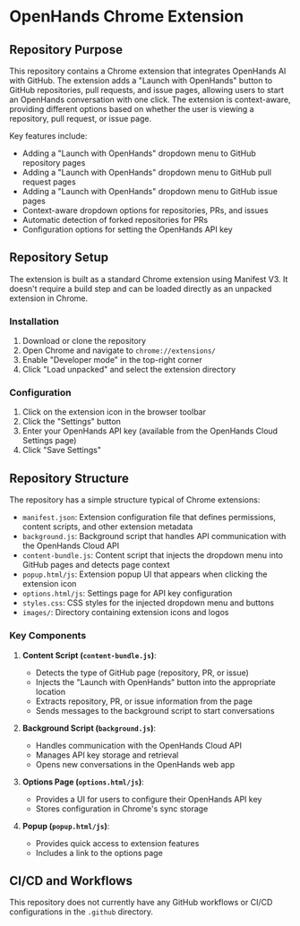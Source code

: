 # OpenHands Chrome Extension

## Repository Purpose

This repository contains a Chrome extension that integrates OpenHands AI with GitHub. The extension adds a "Launch with OpenHands" button to GitHub repositories, pull requests, and issue pages, allowing users to start an OpenHands conversation with one click. The extension is context-aware, providing different options based on whether the user is viewing a repository, pull request, or issue page.

Key features include:
- Adding a "Launch with OpenHands" dropdown menu to GitHub repository pages
- Adding a "Launch with OpenHands" dropdown menu to GitHub pull request pages
- Adding a "Launch with OpenHands" dropdown menu to GitHub issue pages
- Context-aware dropdown options for repositories, PRs, and issues
- Automatic detection of forked repositories for PRs
- Configuration options for setting the OpenHands API key

## Repository Setup

The extension is built as a standard Chrome extension using Manifest V3. It doesn't require a build step and can be loaded directly as an unpacked extension in Chrome.

### Installation
1. Download or clone the repository
2. Open Chrome and navigate to `chrome://extensions/`
3. Enable "Developer mode" in the top-right corner
4. Click "Load unpacked" and select the extension directory

### Configuration
1. Click on the extension icon in the browser toolbar
2. Click the "Settings" button
3. Enter your OpenHands API key (available from the OpenHands Cloud Settings page)
4. Click "Save Settings"

## Repository Structure

The repository has a simple structure typical of Chrome extensions:

- `manifest.json`: Extension configuration file that defines permissions, content scripts, and other extension metadata
- `background.js`: Background script that handles API communication with the OpenHands Cloud API
- `content-bundle.js`: Content script that injects the dropdown menu into GitHub pages and detects page context
- `popup.html/js`: Extension popup UI that appears when clicking the extension icon
- `options.html/js`: Settings page for API key configuration
- `styles.css`: CSS styles for the injected dropdown menu and buttons
- `images/`: Directory containing extension icons and logos

### Key Components

1. **Content Script (`content-bundle.js`)**:
   - Detects the type of GitHub page (repository, PR, or issue)
   - Injects the "Launch with OpenHands" button into the appropriate location
   - Extracts repository, PR, or issue information from the page
   - Sends messages to the background script to start conversations

2. **Background Script (`background.js`)**:
   - Handles communication with the OpenHands Cloud API
   - Manages API key storage and retrieval
   - Opens new conversations in the OpenHands web app

3. **Options Page (`options.html/js`)**:
   - Provides a UI for users to configure their OpenHands API key
   - Stores configuration in Chrome's sync storage

4. **Popup (`popup.html/js`)**:
   - Provides quick access to extension features
   - Includes a link to the options page

## CI/CD and Workflows

This repository does not currently have any GitHub workflows or CI/CD configurations in the `.github` directory.